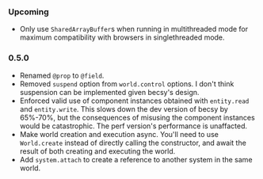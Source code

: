 ### Upcoming
- Only use `SharedArrayBuffer`s when running in multithreaded mode for maximum compatibility with browsers in singlethreaded mode.

### 0.5.0
- Renamed `@prop` to `@field`.
- Removed `suspend` option from `world.control` options.  I don't think suspension can be implemented given becsy's design.
- Enforced valid use of component instances obtained with `entity.read` and `entity.write`.  This slows down the dev version of becsy by 65%-70%, but the consequences of misusing the component instances would be catastrophic.  The perf version's performance is unaffacted.
- Make world creation and execution async.  You'll need to use `World.create` instead of directly calling the constructor, and await the result of both creating and executing the world.
- Add `system.attach` to create a reference to another system in the same world.
